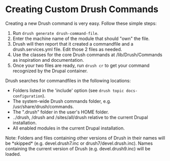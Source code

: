 Creating Custom Drush Commands
==============================

Creating a new Drush command is very easy. Follow these simple steps:

1. Run `drush generate drush-command-file`.
1. Enter the machine name of the module that should "own" the file.
1. Drush will then report that it created a commandfile and a drush.services.yml file. Edit those 2 files as needed.
1. Use the classes for the core Drush commands at /lib/Drush/Commands as inspiration and documentation.   
1. Once your two files are ready, run `drush cr` to get your command recognized by the Drupal container.

Drush searches for commandfiles in the following locations:

-  Folders listed in the 'include' option (see `drush topic docs-configuration`).
-  The system-wide Drush commands folder, e.g. /usr/share/drush/commands.
-  The ".drush" folder in the user's HOME folder.
-  ../drush, /drush and /sites/all/drush relative to the current Drupal installation.
-  All enabled modules in the current Drupal installation.

Note: Folders and files containing other versions of Drush in their names will be \*skipped\* (e.g. devel.drush7.inc or drush7/devel.drush.inc). Names containing the current version of Drush (e.g. devel.drush9.inc) will be loaded.

